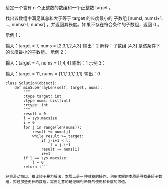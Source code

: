 给定一个含有 n 个正整数的数组和一个正整数 target 。

找出该数组中满足其总和大于等于 target 的长度最小的 
子数组
 [numsl, numsl+1, ..., numsr-1, numsr] ，并返回其长度。如果不存在符合条件的子数组，返回 0 。

 

示例 1：

输入：target = 7, nums = [2,3,1,2,4,3]
输出：2
解释：子数组 [4,3] 是该条件下的长度最小的子数组。
示例 2：

输入：target = 4, nums = [1,4,4]
输出：1
示例 3：

输入：target = 11, nums = [1,1,1,1,1,1,1,1]
输出：0

```import sys
class Solution(object):
    def minSubArrayLen(self, target, nums):
        """
        :type target: int
        :type nums: List[int]
        :rtype: int
        """
        result = 0
        l = sys.maxsize
        i = 0
        for j in range(len(nums)):
            result += nums[j]
            while result >= target:
                if j-i+1 < l:
                    l = j-i+1
                result -= nums[i]
                i+=1
        if l == sys.maxsize:
            l = 0
        return l```

经典滑动窗口，相比较于暴力解法，本质上是一种减枝的操作。利用求解的本质是寻找最短子数组，掠过那些更长的数组，需要注意的是逻辑判断符的使用和长度的取值。
